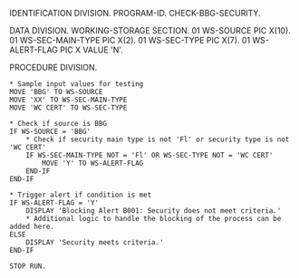 IDENTIFICATION DIVISION.
PROGRAM-ID. CHECK-BBG-SECURITY.

DATA DIVISION.
WORKING-STORAGE SECTION.
01  WS-SOURCE             PIC X(10).
01  WS-SEC-MAIN-TYPE      PIC X(2).
01  WS-SEC-TYPE           PIC X(7).
01  WS-ALERT-FLAG         PIC X VALUE 'N'.

PROCEDURE DIVISION.

    * Sample input values for testing
    MOVE 'BBG' TO WS-SOURCE
    MOVE 'XX' TO WS-SEC-MAIN-TYPE
    MOVE 'WC CERT' TO WS-SEC-TYPE

    * Check if source is BBG
    IF WS-SOURCE = 'BBG'
        * Check if security main type is not 'Fl' or security type is not 'WC CERT'
        IF WS-SEC-MAIN-TYPE NOT = 'Fl' OR WS-SEC-TYPE NOT = 'WC CERT'
            MOVE 'Y' TO WS-ALERT-FLAG
        END-IF
    END-IF

    * Trigger alert if condition is met
    IF WS-ALERT-FLAG = 'Y'
        DISPLAY 'Blocking Alert B001: Security does not meet criteria.'
        * Additional logic to handle the blocking of the process can be added here.
    ELSE
        DISPLAY 'Security meets criteria.'
    END-IF

    STOP RUN.


